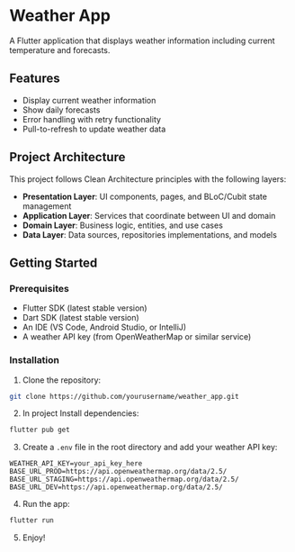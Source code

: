# Weather App

A Flutter application that displays weather information including current temperature and forecasts.

## Features

- Display current weather information
- Show daily forecasts
- Error handling with retry functionality
- Pull-to-refresh to update weather data

## Project Architecture

This project follows Clean Architecture principles with the following layers:

- **Presentation Layer**: UI components, pages, and BLoC/Cubit state management
- **Application Layer**: Services that coordinate between UI and domain
- **Domain Layer**: Business logic, entities, and use cases
- **Data Layer**: Data sources, repositories implementations, and models

## Getting Started

### Prerequisites

- Flutter SDK (latest stable version)
- Dart SDK (latest stable version)
- An IDE (VS Code, Android Studio, or IntelliJ)
- A weather API key (from OpenWeatherMap or similar service)

### Installation

1. Clone the repository:

```bash
git clone https://github.com/yourusername/weather_app.git
```
2. In project Install dependencies:
```bash
flutter pub get
```
3. Create a `.env` file in the root directory and add your weather API key:
```
WEATHER_API_KEY=your_api_key_here
BASE_URL_PROD=https://api.openweathermap.org/data/2.5/
BASE_URL_STAGING=https://api.openweathermap.org/data/2.5/
BASE_URL_DEV=https://api.openweathermap.org/data/2.5/
```

4. Run the app:
```bash
flutter run
``` 
5. Enjoy!